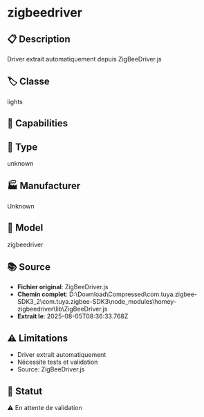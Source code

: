 # zigbeedriver

## 📋 Description
Driver extrait automatiquement depuis ZigBeeDriver.js

## 🏷️ Classe
lights

## 🔧 Capabilities


## 📡 Type
unknown

## 🏭 Manufacturer
Unknown

## 📱 Model
zigbeedriver

## 📚 Source
- **Fichier original**: ZigBeeDriver.js
- **Chemin complet**: D:\Download\Compressed\com.tuya.zigbee-SDK3_2\com.tuya.zigbee-SDK3\node_modules\homey-zigbeedriver\lib\ZigBeeDriver.js
- **Extrait le**: 2025-08-05T08:36:33.768Z

## ⚠️ Limitations
- Driver extrait automatiquement
- Nécessite tests et validation
- Source: ZigBeeDriver.js

## 🚀 Statut
⚠️ En attente de validation
